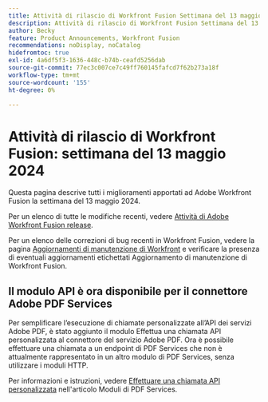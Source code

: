 ```yaml
---
title: Attività di rilascio di Workfront Fusion Settimana del 13 maggio 2024
description: Attività di rilascio di Workfront Fusion Settimana del 13 maggio 2024
author: Becky
feature: Product Announcements, Workfront Fusion
recommendations: noDisplay, noCatalog
hidefromtoc: true
exl-id: 4a6df5f3-1636-448c-b74b-ceafd5256dab
source-git-commit: 77ec3c007ce7c49ff760145fafcd7f62b273a18f
workflow-type: tm+mt
source-wordcount: '155'
ht-degree: 0%

---
```


# Attività di rilascio di Workfront Fusion: settimana del 13 maggio 2024

Questa pagina descrive tutti i miglioramenti apportati ad Adobe Workfront Fusion la settimana del 13 maggio 2024.

Per un elenco di tutte le modifiche recenti, vedere [Attività di Adobe Workfront Fusion release](/help/workfront-fusion/fusion-product-releases/fusion-release-activity.md).

Per un elenco delle correzioni di bug recenti in Workfront Fusion, vedere la pagina [Aggiornamenti di manutenzione di Workfront](https://experienceleague.adobe.com/docs/workfront-known-issues/releases/current-updates.html) e verificare la presenza di eventuali aggiornamenti etichettati Aggiornamento di manutenzione di Workfront Fusion.

## Il modulo API è ora disponibile per il connettore Adobe PDF Services

Per semplificare l’esecuzione di chiamate personalizzate all’API dei servizi Adobe PDF, è stato aggiunto il modulo Effettua una chiamata API personalizzata al connettore del servizio Adobe PDF. Ora è possibile effettuare una chiamata a un endpoint di PDF Services che non è attualmente rappresentato in un altro modulo di PDF Services, senza utilizzare i moduli HTTP.

Per informazioni e istruzioni, vedere [Effettuare una chiamata API personalizzata](/help/workfront-fusion/references/apps-and-modules/adobe-connectors/pdf-modules.md#make-a-custom-api-call) nell&#39;articolo Moduli di PDF Services.
